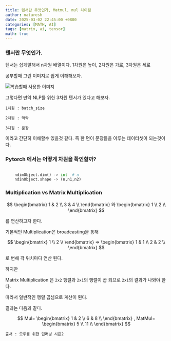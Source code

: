 ```yaml
---
title: 텐서란 무엇인가, Matmul, mul 차이점
author: naturesh
date: 2025-03-02 22:45:00 +0800
categories: [MATH, AI]
tags: [matrix, ai, tensor]
math: true
---
```




### 텐서란 무엇인가.

텐서는 쉽게말해서 n차원 배열이다. 1차원은 높이, 2차원은 가로, 3차원은 세로

공부할때 그린 이미지로 쉽게 이해해보자.

![학습할때 사용한 이미지](/assets/img/posts/what-is-tensor.jpg)


그렇다면 만약 NLP를 위한 3차원 텐서가 있다고 해보자. 

`1차원 : batch_size`

`2차원 : 맥락`

`3차원 : 문장` 

이라고 간단히 이해할수 있을것 같다. 즉 한 면이 문장들을 이루는 데이터셋이
되는것이다. 


### Pytorch 에서는 어떻게 차원을 확인할까?
```python

    ndimObject.dim() -> int  # n
    ndinObject.shape -> (n,n1,n2)


```


### Multiplication vs Matrix Multiplication

$$
\begin{bmatrix} 
1 & 2 \\
3 & 4 \\
\end{bmatrix}
와
\begin{bmatrix} 
1 \\
2 \\
\end{bmatrix}
$$

를 연산하고자 한다. 

기본적인 Multiplication은 broadcasting을 통해 

$$
\begin{bmatrix} 
1 \\
2 \\
\end{bmatrix}
=>
\begin{bmatrix} 
1 & 1 \\
2 & 2 \\
\end{bmatrix}
$$

로 변해 각 위치마다 연산 된다. 

하지만 

Matrix Multiplication 은 
`2x2` 행렬과 `2x1`의 행렬이 곱 되므로 `2x1`의 결과가 나와야 한다.

따라서 일반적인 행렬 곱셈으로 계산이 된다.

결과는 다음과 같다.


$$
Mul=
\begin{bmatrix} 
1 & 2 \\
6 & 8 \\
\end{bmatrix}
,
MatMul=
\begin{bmatrix} 
5 \\
11 \\
\end{bmatrix}
$$

`출처 : 모두를 위한 딥러닝 시즌2`
